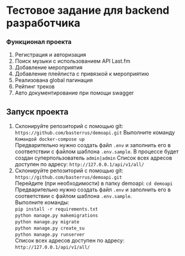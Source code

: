 # Тестовое задание для backend разработчика

### Функционал проекта

1. Регистрация и авторизация 
2. Поиск музыки с использованием API Last.fm
3. Добавление мероприятия
4. Добавление плейлиста с привязкой к мероприятию
5. Реализована global пагинация
6. Рейтинг треков
7. Авто документирование при помощи swagger


## Запуск проекта
1. Склонируйте репозиторий с помощью git: `https://github.com/basterrus/demoapi.git`
   Выполните команду `Командой docker-compose up`   
Предварительно нужно создать файл `.env` и заполнить его в соответствии
с файлом шаблона `.env.sample`. В процессе будет создан суперпользователь `admin|admin`
Список всех адресов доступен по адресу: `http://127.0.0.1/api/v1/all/`
2. Склонируйте репозиторий с помощью git: `https://github.com/basterrus/demoapi.git`         
   Перейдите (при необходимости) в папку demoapi: `cd demoapi`
   Предварительно нужно создать файл `.env` и заполнить его в соответствии с файлом шаблона `.env.sample`.   
   Выполните команды:      
     `pip install -r requirements.txt`     
     `python manage.py makemigrations`                    
     `python manage.py migrate`           
     `python manage.py create_su`                        
     `python manage.py runserver`         
   Список всех адресов доступен по адресу: `http://127.0.0.1/api/v1/all/`
